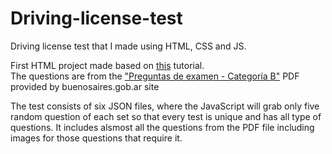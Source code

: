 # Driving-license-test
Driving license test that I made using HTML, CSS and JS.

First HTML project made based on [this](https://youtu.be/riDzcEQbX6k) tutorial.  
The questions are from the ["Preguntas de examen - Categoría B"](https://www.buenosaires.gob.ar/sites/gcaba/files/copia_de_examen_-_categoria_b_1.pdf)
PDF provided by buenosaires.gob.ar site  

The test consists of six JSON files, where the JavaScript will grab only five random question of each set so that every test is unique and has all type of questions.
It includes alsmost all the questions from the PDF file including images for those questions that require it.
